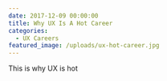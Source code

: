 ```yaml
---
date: 2017-12-09 00:00:00
title: Why UX Is A Hot Career
categories:
  - UX Careers
featured_image: /uploads/ux-hot-career.jpg
---
```



This is why UX is hot

&nbsp;
